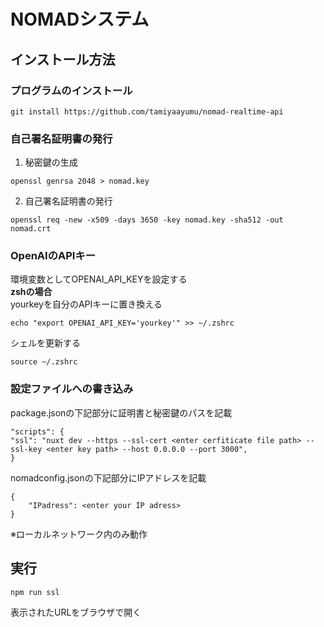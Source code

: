 # NOMADシステム
## インストール方法
### プログラムのインストール
```
git install https://github.com/tamiyaayumu/nomad-realtime-api
```
### 自己署名証明書の発行
1. 秘密鍵の生成
```
openssl genrsa 2048 > nomad.key
```
2. 自己署名証明書の発行
```
openssl req -new -x509 -days 3650 -key nomad.key -sha512 -out nomad.crt
```
### OpenAIのAPIキー
環境変数としてOPENAI_API_KEYを設定する  
**zshの場合**  
yourkeyを自分のAPIキーに置き換える  
```
echo "export OPENAI_API_KEY='yourkey'" >> ~/.zshrc
```
シェルを更新する
```
source ~/.zshrc
```
### 設定ファイルへの書き込み
package.jsonの下記部分に証明書と秘密鍵のパスを記載
```
"scripts": {
"ssl": "nuxt dev --https --ssl-cert <enter cerfiticate file path> --ssl-key <enter key path> --host 0.0.0.0 --port 3000",
}
```

nomadconfig.jsonの下記部分にIPアドレスを記載
```
{
    "IPadress": <enter your IP adress>
}
```
※ローカルネットワーク内のみ動作

## 実行
```
npm run ssl
```
表示されたURLをブラウザで開く